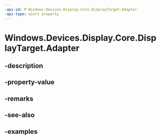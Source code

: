 ```yaml
---
-api-id: P:Windows.Devices.Display.Core.DisplayTarget.Adapter
-api-type: winrt property
---
```


<!-- Property syntax.
public DisplayAdapter Adapter { get; }
-->

# Windows.Devices.Display.Core.DisplayTarget.Adapter

## -description

## -property-value

## -remarks

## -see-also

## -examples

